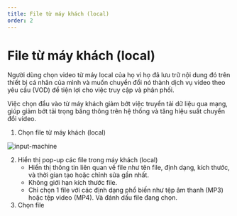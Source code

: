 ```yaml
---
title: File từ máy khách (local)
order: 2
---
```


# File từ máy khách (local)

Người dùng chọn video từ máy local của họ vì họ đã lưu trữ nội dung đó trên thiết bị cá nhân của mình và muốn chuyển đổi nó thành dịch vụ video theo yêu cầu (VOD) để tiện lợi cho việc truy cập và phân phối.

Việc chọn đầu vào từ máy khách giảm bớt việc truyền tải dữ liệu qua mạng, giúp giảm bớt tải trọng băng thông trên hệ thống và tăng hiệu suất chuyển đổi video.

1. Chọn file từ máy khách (local)

![input-machine](/images/media-vod/job-management/input-machine.png)

2. Hiển thị pop-up các file trong máy khách (local)
   - Hiển thị thông tin liên quan về file như tên file, định dạng, kích thước, và thời gian tạo hoặc chỉnh sửa gần nhất.
   - Không giới hạn kích thước file.
   - Chỉ chọn 1 file với các định dạng phổ biến như tệp âm thanh (MP3) hoặc tệp video (MP4). Và đánh dấu file đang chọn.
3. Chọn file

